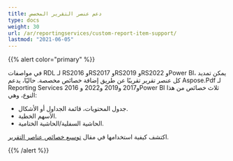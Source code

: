 ```yaml
---
title: دعم عنصر التقرير المخصص
type: docs
weight: 30
url: /ar/reportingservices/custom-report-item-support/
lastmod: "2021-06-05"
---
```


{{% alert color="primary" %}}

في مواصفات RDL لـ RS2016 وRS2017 وRS2019 وRS2022 وPower BI، يمكن تمديد كل عنصر تقرير تقريبًا عن طريق إضافة خصائص مخصصة. حاليًا، يدعم Aspose.Pdf لـ Reporting Services 2016 و2017 و2019 و2022 وPower BI ثلاث خصائص من هذا النوع، وهي:

- جدول المحتويات، قائمة الجداول أو الأشكال.
- الأسهم الخطية.
- الحاشية السفلية/الحاشية الختامية.

اكتشف كيفية استخدامها في مقال [توسيع خصائص عناصر التقرير](/pdf/ar/reportingservices/expand-report-items-properties/).

{{% /alert %}}
```